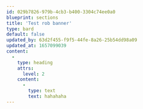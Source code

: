 ```yaml
---
id: 029b7826-979b-4cb3-b400-3304c74ee0a0
blueprint: sections
title: 'Test rob banner'
type: bard
default: false
updated_by: 63d2f455-f9f5-44fe-8a26-25b54dd98a09
updated_at: 1657099039
content:
  -
    type: heading
    attrs:
      level: 2
    content:
      -
        type: text
        text: hahahaha
---
```

